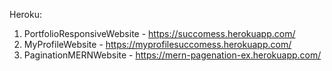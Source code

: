 Heroku:

1. PortfolioResponsiveWebsite - https://succomess.herokuapp.com/
2. MyProfileWebsite - https://myprofilesuccomess.herokuapp.com/
3. PaginationMERNWebsite - https://mern-pagenation-ex.herokuapp.com/
